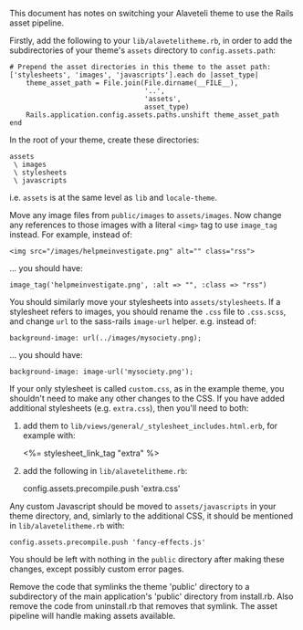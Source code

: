 This document has notes on switching your Alaveteli theme to use
the Rails asset pipeline.

Firstly, add the following to your `lib/alavetelitheme.rb`, in
order to add the subdirectories of your theme's `assets`
directory to `config.assets.path`:

    # Prepend the asset directories in this theme to the asset path:
    ['stylesheets', 'images', 'javascripts'].each do |asset_type|
        theme_asset_path = File.join(File.dirname(__FILE__),
                                     '..',
                                     'assets',
                                     asset_type)
        Rails.application.config.assets.paths.unshift theme_asset_path
    end

In the root of your theme, create these directories:

    assets
     \ images
     \ stylesheets
     \ javascripts

i.e. `assets` is at the same level as `lib` and `locale-theme`.

Move any image files from `public/images` to `assets/images`.
Now change any references to those images with a literal `<img>`
tag to use `image_tag` instead.  For example, instead of:

    <img src="/images/helpmeinvestigate.png" alt="" class="rss">

... you should have:

    image_tag('helpmeinvestigate.png', :alt => "", :class => "rss")

You should similarly move your stylesheets into
`assets/stylesheets`.  If a stylesheet refers to images, you
should rename the `.css` file to `.css.scss`, and change `url`
to the sass-rails `image-url` helper.  e.g. instead of:

    background-image: url(../images/mysociety.png);

... you should have:

    background-image: image-url('mysociety.png');

If your only stylesheet is called `custom.css`, as in the
example theme, you shouldn't need to make any other changes to
the CSS.  If you have added additional stylesheets
(e.g. `extra.css`), then you'll need to both:

1. add them to
`lib/views/general/_stylesheet_includes.html.erb`, for example
with:

    <%= stylesheet_link_tag "extra" %>

2. add the following in `lib/alavetelitheme.rb`:

    config.assets.precompile.push 'extra.css'

Any custom Javascript should be moved to `assets/javascripts` in
your theme directory, and, simlarly to the additional CSS, it
should be mentioned in `lib/alavetelitheme.rb` with:

    config.assets.precompile.push 'fancy-effects.js'

You should be left with nothing in the `public` directory after
making these changes, except possibly custom error pages.

Remove the code that symlinks the theme 'public' directory to a
subdirectory of the main application's 'public' directory from
install.rb. Also remove the code from uninstall.rb that removes that
symlink. The asset pipeline will handle making assets available.
